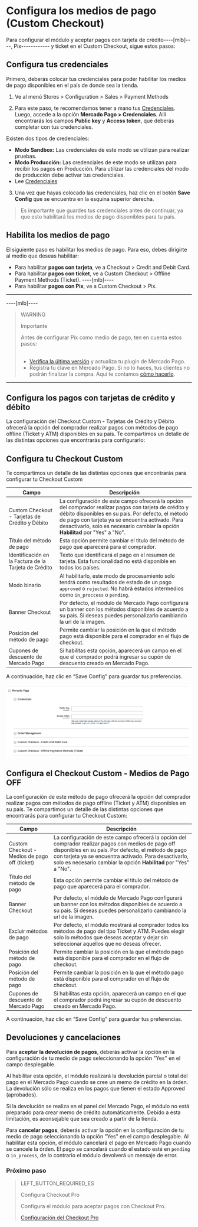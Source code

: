 # Configura los medios de pago (Custom Checkout)

Para configurar el módulo y aceptar pagos con tarjeta de crédito----[mlb]----, Pix------------ y ticket en el Custom Checkout, sigue estos pasos:

## Configura tus credenciales

Primero, deberás colocar tus credenciales para poder habilitar los medios de pago disponibles en el país de donde sea la tienda.

1. Ve al menú Stores > Configuration > Sales > Payment Methods

2. Para este paso, te recomendamos tener a mano tus [Credenciales]([FAKER][CREDENTIALS][URL]). Luego, accede a la opción **Mercado Pago > Credenciales**. Allí encontrarás los campos **Public key** y **Access token**, que deberás completar con tus credenciales.

Existen dos tipos de credenciales:

- **Modo Sandbox:** Las credenciales de este modo se utilizan para realizar pruebas.
- **Modo Producción:** Las credenciales de este modo se utilizan para recibir los pagos en Producción. Para utilizar las credenciales del modo de producción debe activar tus credenciales.
- Lee [Credenciales](https://www.mercadopago[FAKER][URL][DOMAIN]/developers/es/guides/resources/credentials)

3. Una vez que hayas colocado las credenciales, haz clic en el botón **Save Config** que se encuentra en la esquina superior derecha. 

> Es importante que guardes tus credenciales antes de continuar, ya que esto habilitará los medios de pago disponibles para tu país.

## Habilita los medios de pago

El siguiente paso es habilitar los medios de pago. Para eso, debes dirigirte al medio que deseas habilitar:

- Para habilitar **pagos con tarjeta**, ve a Checkout > Credit and Debit Card.
- Para habilitar **pagos con ticket**, ve a Custom Checkout > Offline Payment Methods (Ticket).
----[mlb]----
- Para habilitar **pagos con Pix**, ve a Custom Checkout > Pix.
------------

----[mlb]----
> WARNING
>
> Importante
>
> Antes de configurar Pix como medio de pago, ten en cuenta estos pasos:<br><br>
> - [Verifica la última versión](https://marketplace.magento.com/mercadopago-core.html#product.info.details.release_notes) y actualiza tu plugin de Mercado Pago.<br>
> - Registra tu clave en Mercado Pago. Si no lo haces, tus clientes no podrán finalizar la compra. Aquí te contamos [cómo hacerlo](https://www.mercadopago.com.br/stop/pix?url=https%3A%2F%2Fwww.mercadopago.com.br%2Fadmin-pix-keys%2Fmy-keys&authentication_mode=required).
------------

## Configura los pagos con tarjetas de crédito y débito

La configuración del Checkout Custom - Tarjetas de Crédito y Débito ofrecerá la opción del comprador realizar pagos con métodos de pago offline (Ticket y ATM) disponibles en su país.
Te compartimos un detalle de las distintas opciones que encontrarás para configurarlo:


## Configura tu Checkout Custom

Te compartimos un detalle de las distintas opciones que encontrarás para configurar tu Checkout Custom

| Campo | Descripción |
|---|---|
| Custom Checkout - Tarjetas de Crédito y Débito | La configuración de este campo ofrecerá la opción del comprador realizar pagos con tarjeta de crédito y débito disponibles en su país. Por defecto, el método de pago con tarjeta ya se encuentra activado. Para desactivarlo, solo es necesario cambiar la opción **Habilitad** por "Yes" a "No".  |
| Título del método de pago  | Esta opción permite cambiar el titulo del método de pago que aparecerá para el comprador.  |
| Identificación en la Factura de la Tarjeta de Crédito | Texto que identificará el pago en el resumen de tarjeta. Esta funcionalidad no está disponible en todos los países.  |
| Modo binario  | Al habilitarlo, este modo de procesamiento solo tendrá como resultados de estado de un pago `approved` o `rejected`. No habrá estados intermedios como `in_proccess` o `pending`.  |
| Banner Checkout | Por defecto, el módulo de Mercado Pago configurará un banner con los métodos disponibles de acuerdo a su país. Si deseas puedes personalizarlo cambiando la url de la imagen. |
| Posición del método de pago | Permite cambiar la posición en la que el método pago está disponible para el comprador en el flujo de checkout.  |
| Cupones de descuento de Mercado Pago | Si habilitas esta opción, aparecerá un campo en el que el comprador podrá ingresar su cupón de descuento creado en Mercado Pago. |

A continuación, haz clic en “Save Config” para guardar tus preferencias.

![Mercado Pago Custom Checkout Configuration](images/magento2/mercadopago_custom_checkout_configuration.png)

## Configura el Checkout Custom - Medios de Pago OFF

La configuración de este método de pago ofrecerá la opción del comprador realizar pagos con métodos de pago offline (Ticket y ATM) disponibles en su país.
Te compartimos un detalle de las distintas opciones que encontrarás para configurar tu Checkout Custom:

| Campo | Descripción |
|---|---|
| Custom Checkout - Medios de pago off (ticket) | La configuración de este campo ofrecerá la opción del comprador realizar pagos con medios de pago off disponibles en su país. Por defecto, el método de pago con tarjeta ya se encuentra activado. Para desactivarlo, solo es necesario cambiar la opción **Habilitad** por "Yes" a "No".  |
| Título del método de pago  | Esta opción permite cambiar el titulo del método de pago que aparecerá para el comprador.  |
| Banner Checkout | Por defecto, el módulo de Mercado Pago configurará un banner con los métodos disponibles de acuerdo a su país. Si deseas puedes personalizarlo cambiando la url de la imagen. |
| Excluir métodos de pago | Por defecto, el módulo mostrará al comprador todos los métodos de pago del tipo Ticket y ATM. Puedes elegir solo lo métodos que deseas aceptar y dejar sin seleccionar aquellos que no deseas ofrecer. |
| Posición del método de pago | Permite cambiar la posición en la que el método pago está disponible para el comprador en el flujo de checkout.  |
| Posición del método de pago | Permite cambiar la posición en la que el método pago está disponible para el comprador en el flujo de checkout.  |
| Cupones de descuento de Mercado Pago | Si habilitas esta opción, aparecerá un campo en el que el comprador podrá ingresar su cupón de descuento creado en Mercado Pago. |

A continuación, haz clic en “Save Config” para guardar tus preferencias.

## Devoluciones y cancelaciones

Para **aceptar la devolución de pagos**, deberás activar la opción en la configuración de tu medio de pago seleccionando la opción "Yes" en el campo desplegable.

Al habilitar esta opción, el módulo realizará la devolución parcial o total del pago en el Mercado Pago cuando se cree un memo de crédito en la órden. La devolución sólo se realiza en los pagos que tienen el estado Approved (aprobados).

Si la devolución se realiza en el panel del Mercado Pago, el módulo no está preparado para crear memo de crédito automáticamente. Debido a esta limitación, es aconsejable que sea creado a partir de la tienda.

Para **cancelar pagos**, deberás activar la opción en la configuración de tu medio de pago seleccionando la opción "Yes" en el campo desplegable. 
Al habilitar esta opción, el módulo cancelará el pago en Mercado Pago cuando se cancele la órden.
El pago se cancelará cuando el estado esté en `pending` o `in_process`, de lo contrario el módulo devolverá un mensaje de error.


### Próximo paso

> LEFT_BUTTON_REQUIRED_ES
>
> Configura Checkout Pro
>
> Configura el módulo para aceptar pagos con Checkout Pro.
>
> 
> [Configuración del Checkout Pro](https://www.mercadopago[FAKER][URL][DOMAIN]/developers/es/guides/plugins/magento-two/checkout-pro-configuration)
